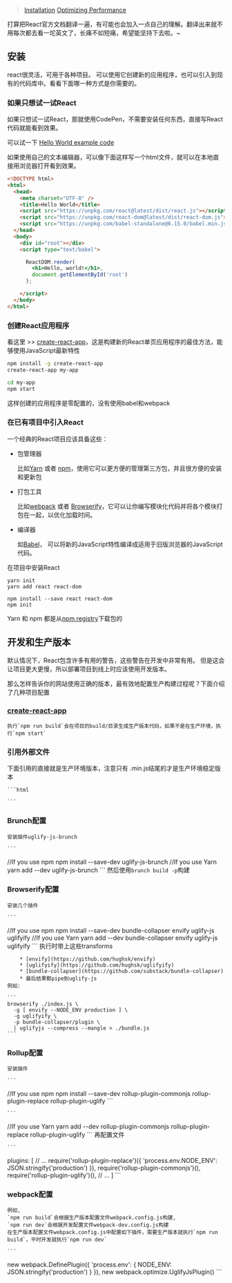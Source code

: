 
>[Installation](https://facebook.github.io/react/docs/installation.html)
>[Optimizing Performance](https://facebook.github.io/react/docs/optimizing-performance.html)

打算把React官方文档翻译一遍，有可能也会加入一点自己的理解。翻译出来就不用每次都去看一坨英文了，长痛不如短痛，希望能坚持下去啦。~

<!-- more -->

## 安装
react很灵活，可用于各种项目。 可以使用它创建新的应用程序，也可以引入到现有的代码库中。看看下面哪一种方式是你需要的。

### 如果只想试一试React
如果只想试一试React，那就使用CodePen，不需要安装任何东西，直接写React代码就能看到效果。

可以试一下 [Hello World example code](https://codepen.io/gaearon/pen/rrpgNB?editors=0010)

如果使用自己的文本编辑器，可以像下面这样写一个html文件，就可以在本地直接用浏览器打开看到效果。

```html
<!DOCTYPE html>
<html>
  <head>
    <meta charset="UTF-8" />
    <title>Hello World</title>
    <script src="https://unpkg.com/react@latest/dist/react.js"></script>
    <script src="https://unpkg.com/react-dom@latest/dist/react-dom.js"></script>
    <script src="https://unpkg.com/babel-standalone@6.15.0/babel.min.js"></script>
  </head>
  <body>
    <div id="root"></div>
    <script type="text/babel">

      ReactDOM.render(
        <h1>Hello, world!</h1>,
        document.getElementById('root')
      );

    </script>
  </body>
</html>
```

### 创建React应用程序
看这里 >> [create-react-app](https://github.com/facebookincubator/create-react-app)，这是构建新的React单页应用程序的最佳方法，能够使用JavaScript最新特性

```bash
npm install -g create-react-app
create-react-app my-app

cd my-app
npm start
```
这样创建的应用程序是零配置的，没有使用babel和webpack

### 在已有项目中引入React
一个经典的React项目应该具备这些：

- 包管理器
 
    比如[Yarn](https://yarnpkg.com/zh-Hans/) 或者 [npm](https://www.npmjs.com/)，使用它可以更方便的管理第三方包，并且很方便的安装和更新包
- 打包工具 

    比如[webpack](https://webpack.js.org/) 或者 [Browserify](http://browserify.org/)，它可以让你编写模块化代码并将各个模块打包在一起，以优化加载时间。
- 编译器

    如[Babel](http://babeljs.io/)， 可以将新的JavaScript特性编译成适用于旧版浏览器的JavaScript代码。

在项目中安装React

```
yarn init
yarn add react react-dom
```

```
npm install --save react react-dom
npm init
```
Yarn 和 npm 都是从[npm registry](https://www.npmjs.com/)下载包的

## 开发和生产版本
默认情况下，React包含许多有用的警告，这些警告在开发中非常有用。
但是这会让项目更大更慢，所以部署项目到线上时应该使用开发版本。

那么怎样告诉你的网站使用正确的版本，最有效地配置生产构建过程呢？下面介绍了几种项目配置

### [create-react-app](https://github.com/facebookincubator/create-react-app)

    执行`npm run build`会在项目的build/目录生成生产版本代码，如果不是在生产环境，执行`npm start`

### 引用外部文件
下面引用的直接就是生产环境版本，注意只有 .min.js结尾的才是生产环境稳定版本

    ```html
<script src="https://unpkg.com/react@15/dist/react.min.js"></script>
<script src="https://unpkg.com/react-dom@15/dist/react-dom.min.js"></script>
    ```
### Brunch配置

    安装插件uglify-js-brunch 
    
    ```
//If you use npm
npm install --save-dev uglify-js-brunch
//If you use Yarn
yarn add --dev uglify-js-brunch
    ```
    然后使用`brunch build -p`构建
    
### Browserify配置
    安装几个插件
    
    ```
//If you use npm
npm install --save-dev bundle-collapser envify uglify-js uglifyify 
//If you use Yarn
yarn add --dev bundle-collapser envify uglify-js uglifyify 
    ```
    执行时带上这些transforms
    
        * [envify](https://github.com/hughsk/envify)
        * [uglifyify](https://github.com/hughsk/uglifyify)
        * [bundle-collapser](https://github.com/substack/bundle-collapser)
        * 最后结果都pipe到uglify-js 
    例如:
    
    ```
    browserify ./index.js \
      -g [ envify --NODE_ENV production ] \
      -g uglifyify \
      -p bundle-collapser/plugin \
      | uglifyjs --compress --mangle > ./bundle.js
    ```

### Rollup配置
    安装插件
    
    ```
//If you use npm
npm install --save-dev rollup-plugin-commonjs rollup-plugin-replace rollup-plugin-uglify 
    ```

    ```
//If you use Yarn
yarn add --dev rollup-plugin-commonjs rollup-plugin-replace rollup-plugin-uglify
    ```
    再配置文件
    
    ```
plugins: [
  // ...
  require('rollup-plugin-replace')({
    'process.env.NODE_ENV': JSON.stringify('production')
  }),
  require('rollup-plugin-commonjs')(),
  require('rollup-plugin-uglify')(),
  // ...
]
    ```
### webpack配置

    例如,  
    `npm run build`会根据生产版本配置文件webpack.config.js构建,  
    `npm run dev`会根据开发配置文件webpack-dev.config.js构建   
    在生产版本配置文件webpack.config.js中配置如下插件，需要生产版本就执行`npm run build`，平时开发就执行`npm run dev`
    
    ```
new webpack.DefinePlugin({
  'process.env': {
    NODE_ENV: JSON.stringify('production')
  }
}),
new webpack.optimize.UglifyJsPlugin()
    ```


